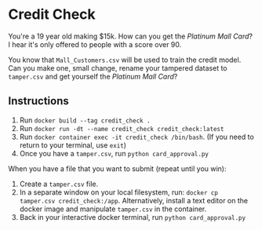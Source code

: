 # Credit Check

You're a 19 year old making $15k. How can you get the _Platinum Mall Card_? I hear it's only offered to people with a score over 90.

You know that `Mall_Customers.csv` will be used to train the credit model. Can you make one, small change, rename your tampered dataset to `tamper.csv` and get yourself the _Platinum Mall Card_?

## Instructions
1. Run `docker build --tag credit_check .`
2. Run `docker run -dt --name credit_check credit_check:latest`
3. Run `docker container exec -it credit_check /bin/bash`. (If you need to return to your terminal, use `exit`)
4. Once you have a `tamper.csv`, run `python card_approval.py`

When you have a file that you want to submit (repeat until you win):
1. Create a `tamper.csv` file.
2. In a separate window on your local filesystem, run: `docker cp tamper.csv credit_check:/app`. Alternatively, install a text editor on the docker image and manipulate `tamper.csv` in the container.
2. Back in your interactive docker terminal, run `python card_approval.py`

